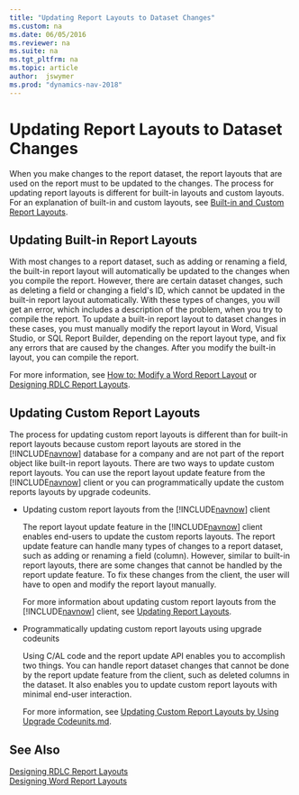 ```yaml
---
title: "Updating Report Layouts to Dataset Changes"
ms.custom: na
ms.date: 06/05/2016
ms.reviewer: na
ms.suite: na
ms.tgt_pltfrm: na
ms.topic: article
author:  jswymer
ms.prod: "dynamics-nav-2018"
---
```

# Updating Report Layouts to Dataset Changes
When you make changes to the report dataset, the report layouts that are used on the report must to be updated to the changes. The process for updating report layouts is different for built-in layouts and custom layouts. For an explanation of built-in and custom layouts, see [Built-in and Custom Report Layouts](managing-report-layouts.md).  

## Updating Built-in Report Layouts  
 With most changes to a report dataset, such as adding or renaming a field, the built-in report layout will automatically be updated to the changes when you compile the report. However, there are certain dataset changes, such as deleting a field or changing a field's ID, which cannot be updated in the built-in report layout automatically. With these types of changes, you will get an error, which includes a description of the problem, when you try to compile the report. To update a built-in report layout to dataset changes in these cases, you must manually modify the report layout in Word, Visual Studio, or SQL Report Builder, depending on the report layout type, and fix any errors that are caused by the changes. After you modify the built-in layout, you can compile the report.  

 For more information, see [How to: Modify a Word Report Layout](How-to--Modify-a-Word-Report-Layout.md) or [Designing RDLC Report Layouts](Designing-RDLC-Report-Layouts.md).  

## Updating Custom Report Layouts  
 The process for updating custom report layouts is different than for built-in report layouts because custom report layouts are stored in the [!INCLUDE[navnow](includes/navnow_md.md)] database for a company and are not part of the report object like built-in report layouts. There are two ways to update custom report layouts. You can use the report layout update feature from the [!INCLUDE[navnow](includes/navnow_md.md)] client or you can programmatically update the custom reports layouts by upgrade codeunits.  

-   Updating custom report layouts from the [!INCLUDE[navnow](includes/navnow_md.md)] client  

     The report layout update feature in the [!INCLUDE[navnow](includes/navnow_md.md)] client enables end-users to update the custom reports layouts. The report update feature can handle many types of changes to a report dataset, such as adding or renaming a field \(column\). However, similar to built-in report layouts, there are some changes that cannot be handled by the report update feature. To fix these changes from the client, the user will have to open and modify the report layout manually.  

     For more information about updating custom report layouts from the [!INCLUDE[navnow](includes/navnow_md.md)] client, see [Updating Report Layouts](managing-report-Layouts.md).  

-   Programmatically updating custom report layouts using upgrade codeunits  

     Using C/AL code and the report update API enables you to accomplish two things. You can handle report dataset changes that cannot be done by the report update feature from the client, such as deleted columns in the dataset. It also enables you to update custom report layouts with minimal end-user interaction.  

     For more information, see [Updating Custom Report Layouts by Using Upgrade Codeunits.md](Updating-Custom-Report-Layouts-by-Using-Upgrade-Codeunits.md).  

## See Also   
 [Designing RDLC Report Layouts](Designing-RDLC-Report-Layouts.md)   
 [Designing Word Report Layouts](Designing-Word-Report-Layouts.md)  
